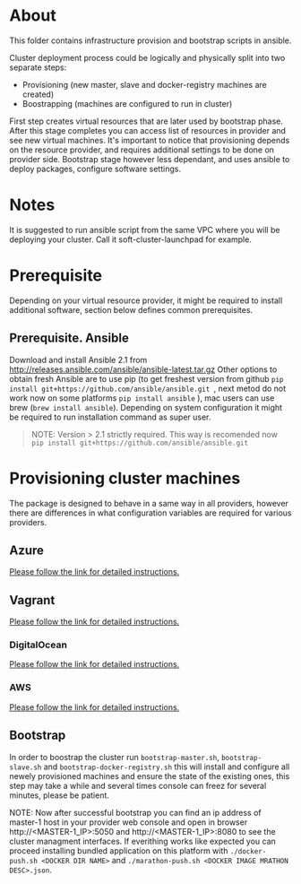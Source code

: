 # About
This folder contains infrastructure provision and bootstrap scripts in ansible.

Cluster deployment process could be logically and physically split into two separate steps:
* Provisioning (new master, slave and docker-registry machines are created)
* Boostrapping (machines are configured to run in cluster)

First step creates virtual resources that are later used by bootstrap phase. After this stage completes you can access list of resources in provider and see new virtual machines.
It's important to notice that provisioning depends on the resource provider, and requires additional settings to be done on provider side.
Bootstrap stage however less dependant, and uses ansible to deploy packages, configure software settings.

# Notes
It is suggested to run ansible script from the same VPC where you will be deploying your cluster. Call it soft-cluster-launchpad for example.

# Prerequisite

Depending on your virtual resource provider, it might be required to install additional software, section below defines common prerequisites.

## Prerequisite. Ansible
Download and install Ansible 2.1 from http://releases.ansible.com/ansible/ansible-latest.tar.gz
Other options to obtain fresh Ansible are to use pip (to get freshest version from github ```pip install git+https://github.com/ansible/ansible.git ```, next metod do not work now on some platforms ```pip install ansible``` ), mac users can use brew (```brew install ansible```).
Depending on system configuration it might be required to run installation command as super user.

> NOTE: Version > 2.1 strictly required. This way is recomended now ```pip install git+https://github.com/ansible/ansible.git```

# Provisioning cluster machines

The package is designed to behave in a same way in all providers, however there are differences in what configuration variables are required for various providers.

## Azure
[Please follow the link for detailed instructions.](README.azure.md)

## Vagrant
[Please follow the link for detailed instructions.](README.vagrant.md)

### DigitalOcean
[Please follow the link for detailed instructions.](README.digitalocean.md)

### AWS
[Please follow the link for detailed instructions.](README.ec2.md)

## Bootstrap
In order to boostrap the cluster run ```bootstrap-master.sh```, ```bootstrap-slave.sh``` and ```bootstrap-docker-registry.sh``` this will install and configure all newely provisioned machines and ensure the state of the existing ones, this step may take a while and several times console can freez for several minutes, please be patient.

NOTE: Now after successful bootstrap you can find an ip address of master-1 host in your provider web console and open in browser http://<MASTER-1_IP>:5050 and http://<MASTER-1_IP>:8080 to see the cluster managment interfaces. If everithing works like expected you can proceed installing bundled application on this platform with ```./docker-push.sh <DOCKER DIR NAME>``` and ```./marathon-push.sh <DOCKER IMAGE MRATHON DESC>.json```.


